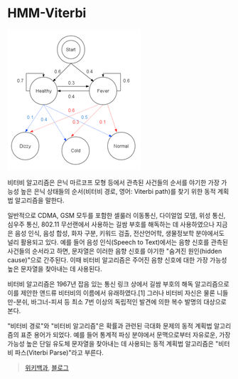# HMM-Viterbi

![](hmm.png)


 비터비 알고리즘은 은닉 마르코프 모형 등에서 관측된 사건들의 순서를 야기한 가장 가능성 높은 은닉 상태들의 순서(비터비 경로, 영어: Viterbi path)를 찾기 위한 동적 계획법 알고리즘을 말한다.

 일반적으로 CDMA, GSM 모두를 포함한 셀룰러 이동통신, 다이얼업 모뎀, 위성 통신, 심우주 통신, 802.11 무선랜에서 사용하는 길쌈 부호를 해독하는 데 사용하였으나 지금은 음성 인식, 음성 합성, 화자 구분, 키워드 검출, 전산언어학, 생물정보학 분야에서도 널리 활용되고 있다. 예를 들어 음성 인식(Speech to Text)에서는 음향 신호를 관측된 사건들의 순서라고 하면, 문자열은 이러한 음향 신호를 야기한 "숨겨진 원인(hidden cause)"으로 간주된다. 이때 비터비 알고리즘은 주어진 음향 신호에 대한 가장 가능성 높은 문자열을 찾아내는 데 사용된다.

 비터비 알고리즘은 1967년 잡음 있는 통신 링크 상에서 길쌈 부호의 해독 알고리즘으로 이를 제안한 앤드류 비터비의 이름에서 유래하였다.[1] 그러나 비터비 자신은 물론 니들만-분쉬, 바그너-피셔 등 최소 7번 이상의 독립적인 발견에 의한 복수 발명의 대상으로 본다.

 "비터비 경로"와 "비터비 알고리즘"은 확률과 관련된 극대화 문제의 동적 계획법 알고리즘의 표준 용어가 되었다. 예를 들어 통계적 파싱 분야에서 문맥으로부터 자유로운, 가장 가능성 높은 단일 유도체 문자열을 찾아내는 데 사용되는 동적 계획법 알고리즘은 "비터비 파스(Viterbi Parse)"라고 부른다.

> [위키백과](https://ko.wikipedia.org/wiki/%EB%B9%84%ED%84%B0%EB%B9%84_%EC%95%8C%EA%B3%A0%EB%A6%AC%EC%A6%98), [블로그](https://hipgyung.tistory.com/95)
